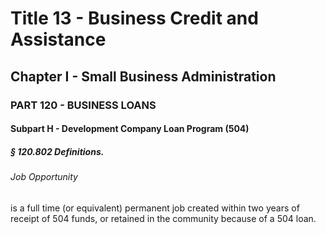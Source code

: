 
# Title 13 - Business Credit and Assistance
## Chapter I - Small Business Administration
### PART 120 - BUSINESS LOANS
#### Subpart H - Development Company Loan Program (504)
##### § 120.802 Definitions.
###### Job Opportunity

is a full time (or equivalent) permanent job created within two years of receipt of 504 funds, or retained in the community because of a 504 loan.
